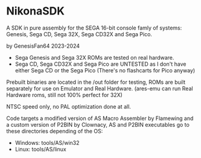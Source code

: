 # NikonaSDK
A SDK in pure assembly for the SEGA 16-bit console famly of systems: Genesis, Sega CD, Sega 32X, Sega CD32X and Sega Pico.

by GenesisFan64 2023-2024

- Sega Genesis and Sega 32X ROMs are tested on real hardware.
- Sega CD, Sega CD32X and Sega Pico are UNTESTED as I don't have either Sega CD or the Sega Pico (There's no flashcarts for Pico anyway)

Prebuilt binaries are located in the /out folder for testing, ROMs are built separately for use on Emulator and Real Hardware. (ares-emu can run Real Hardware roms, still not 100% perfect for 32X)

NTSC speed only, no PAL optimization done at all.

Code targets a modified version of AS Macro Assembler by Flamewing and a custom version of P2BIN by Clownacy, AS and P2BIN executables go to these directories depending of the OS:

- Windows: tools/AS/win32
- Linux: tools/AS/linux
